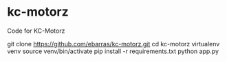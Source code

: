 # kc-motorz
Code for KC-Motorz

git clone https://github.com/ebarras/kc-motorz.git
cd kc-motorz
virtualenv venv
source venv/bin/activate
pip install -r requirements.txt
python app.py
